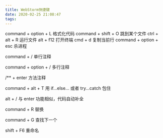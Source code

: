 ```yaml
---
title: WebStorm快捷键
date: 2020-02-25 21:08:47
tags:
---
```

command + option + L 格式化代码
command + shift + O 跳到某个文件
ctrl + alt + R 运行文件
alt + f12 打开终端
cmd + d 复制当前行
command + option + esc 杀进程

command + / 单行注释

command + option + / 多行注释

/** + enter 方法注释

command + alt + T 用 if...else... 或者 try...catch 包住

alt + / 与 enter 功能相似，代码自动补全

command + R 替换

command + G 查找下一个

shift + F6 重命名
